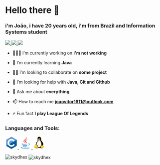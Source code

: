 <h1>Hello there 👋</h1>
<h3> i'm João, i have 20 years old, i'm from Brazil and Information Systems student</h3>

<div>
    <a target='_blank'href="https://twitter.com/skydhex">
        <img src="https://img.shields.io/badge/Twitter-1DA1F2?style=for-the-badge&logo=twitter&logoColor=white">
    </a>
    <a target='_blank' href="https://instagram.com/skydhex">
        <img src="https://img.shields.io/badge/Instagram-E4405F?style=for-the-badge&logo=instagram&logoColor=white">
    </a>
    <a target='_blank' href="https://www.linkedin.com/in/joao-vitor1/">
        <img src="https://img.shields.io/badge/LinkedIn-0077B5?style=for-the-badge&logo=linkedin&logoColor=white">
  </a>
</div>

- 👨🏻‍💼 I’m currently working on **i'm not working**

- 📖 I’m currently learning **Java**

- 👨‍💻 I’m looking to collaborate on **some project**

- 🤝 I’m looking for help with **Java, Git and Github**

- 💬 Ask me about **everything**

- 📫 How to reach me **joaovitor1611@outlook.com**

- ⚡ Fun fact **I play League Of Legends**

<h3 align="left">Languages and Tools:</h3>
<p align="left"> <a href="https://www.cprogramming.com/" target="_blank"> <img src="https://raw.githubusercontent.com/devicons/devicon/master/icons/c/c-original.svg" alt="c" width="40" height="40"/> </a> <a href="https://www.java.com" target="_blank"> <img src="https://raw.githubusercontent.com/devicons/devicon/master/icons/java/java-original.svg" alt="java" width="40" height="40"/> </a> <a href="https://www.linux.org/" target="_blank"> <img src="https://raw.githubusercontent.com/devicons/devicon/master/icons/linux/linux-original.svg" alt="linux" width="40" height="40"/> </a> </p>



<p><img align="left" src="https://github-readme-stats.vercel.app/api/top-langs?username=skydhex&show_icons=true&theme=dark&hide_border=true&cache_seconds=2&locale=en&layout=compact" alt="skydhex" /></p>

<p>&nbsp;<img align="center" src="https://github-readme-stats.vercel.app/api?username=skydhex&show_icons=true&theme=dark&hide_border=true&cache_seconds=2&locale=en" alt="skydhex" /></p>

